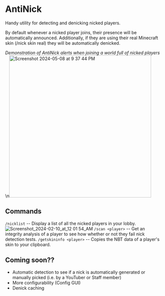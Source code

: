 # AntiNick
Handy utility for detecting and denicking nicked players.

By default whenever a nicked player joins, their presence will be automatically announced. Additionally, if they are using their real Minecraft skin (/nick skin real) they will be automatically denicked.

_Demonstration of AntiNick alerts when joining a world full of nicked players_
\n<img width="458" alt="Screenshot 2024-05-08 at 9 37 44 PM" src="https://github.com/Arisings/AntiNick/assets/96034376/2fb8c8cf-8c82-4304-9561-7441c21eba11">

## Commands
`/nicklist` -- Display a list of all the nicked players in your lobby.
![Screenshot_2024-02-10_at_12 01 54_AM](https://github.com/Arisings/AntiNick/assets/96034376/67c57d02-e603-47f9-8ef2-3729c5de41fe)
`/scan <player>` -- Get an integrity analysis of a player to see how whether or not they fail nick detection tests.
`/getskininfo <player>` -- Copies the NBT data of a player's skin to your clipboard.

## Coming soon??
- Automatic detection to see if a nick is automatically generated or manually picked (i.e. by a YouTuber or Staff member)
- More configurability (Config GUI)
- Denick caching
